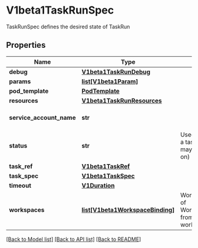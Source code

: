 # V1beta1TaskRunSpec

TaskRunSpec defines the desired state of TaskRun
## Properties
Name | Type | Description | Notes
------------ | ------------- | ------------- | -------------
**debug** | [**V1beta1TaskRunDebug**](V1beta1TaskRunDebug.md) |  | [optional] 
**params** | [**list[V1beta1Param]**](V1beta1Param.md) |  | [optional] 
**pod_template** | [**PodTemplate**](PodTemplate.md) |  | [optional] 
**resources** | [**V1beta1TaskRunResources**](V1beta1TaskRunResources.md) |  | [optional] 
**service_account_name** | **str** |  | [optional] [default to '']
**status** | **str** | Used for cancelling a taskrun (and maybe more later on) | [optional] 
**task_ref** | [**V1beta1TaskRef**](V1beta1TaskRef.md) |  | [optional] 
**task_spec** | [**V1beta1TaskSpec**](V1beta1TaskSpec.md) |  | [optional] 
**timeout** | [**V1Duration**](V1Duration.md) |  | [optional] 
**workspaces** | [**list[V1beta1WorkspaceBinding]**](V1beta1WorkspaceBinding.md) | Workspaces is a list of WorkspaceBindings from volumes to workspaces. | [optional] 

[[Back to Model list]](../README.md#documentation-for-models) [[Back to API list]](../README.md#documentation-for-api-endpoints) [[Back to README]](../README.md)


